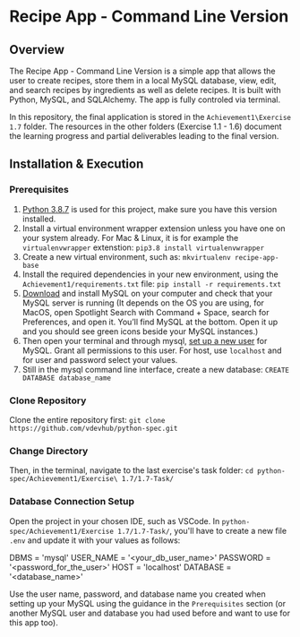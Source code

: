 # Recipe App - Command Line Version

## Overview
The Recipe App - Command Line Version is a simple app that allows the user to create recipes, store them in a local MySQL database, view, edit, and search recipes by ingredients as well as delete recipes. It is built with Python, MySQL, and SQLAlchemy. The app is fully controled via terminal. 

In this repository, the final application is stored in the `Achievement1\Exercise 1.7` folder. The resources in the other folders (Exercise 1.1 - 1.6) document the learning progress and partial deliverables leading to the final version.

## Installation & Execution
### Prerequisites
1. [Python 3.8.7](https://www.python.org/downloads/release/python-387/) is used for this project, make sure you have this version installed. 
2. Install a virtual environment wrapper extension unless you have one on your system already. For Mac & Linux, it is for example the `virtualenvwrapper` extenstion: `pip3.8 install virtualenvwrapper`
3. Create a new virtual environment, such as: `mkvirtualenv recipe-app-base` 
4. Install the required dependencies in your new environment, using the `Achievement1/requirements.txt` file: `pip install -r requirements.txt`
5. [Download](https://dev.mysql.com/downloads/mysql/) and install MySQL on your computer and check that your MySQL server is running (It depends on the OS you are using, for MacOS, open Spotlight Search with Command + Space, search for Preferences, and open it. You’ll find MySQL at the bottom. Open it up and you should see green icons beside your MySQL instances.)
6. Then open your terminal and through mysql, [set up a new user](https://www.digitalocean.com/community/tutorials/how-to-create-a-new-user-and-grant-permissions-in-mysql) for MySQL. Grant all permissions to this user. For host, use `localhost` and for user and password select your values.
7. Still in the mysql command line interface, create a new database: `CREATE DATABASE database_name`

### Clone Repository
Clone the entire repository first:
```git clone https://github.com/vdevhub/python-spec.git```

### Change Directory
Then, in the terminal, navigate to the last exercise's task folder:
```cd python-spec/Achievement1/Exercise\ 1.7/1.7-Task/```

### Database Connection Setup
Open the project in your chosen IDE, such as VSCode. In `python-spec/Achievement1/Exercise 1.7/1.7-Task/`, you'll have to create a new file `.env` and update it with your values as follows:

DBMS = 'mysql'
USER_NAME = '<your_db_user_name>'
PASSWORD = '<password_for_the_user>'
HOST = 'localhost'
DATABASE = '<database_name>'

Use the user name, password, and database name you created when setting up your MySQL using the guidance in the `Prerequisites` section (or another MySQL user and database you had used before and want to use for this app too).
